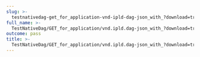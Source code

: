 ```yaml
---
slug: >-
  testnativedag-get_for_application-vnd-ipld-dag-json_with_?download=true_forces_content-disposition-_attachment-header_content-disposition
full_name: >-
  TestNativeDag/GET_for_application/vnd.ipld.dag-json_with_?download=true_forces_Content-Disposition:_attachment/Header_Content-Disposition
outcome: pass
title: >-
  TestNativeDag/GET_for_application/vnd.ipld.dag-json_with_?download=true_forces_Content-Disposition:_attachment/Header_Content-Disposition
---
```


